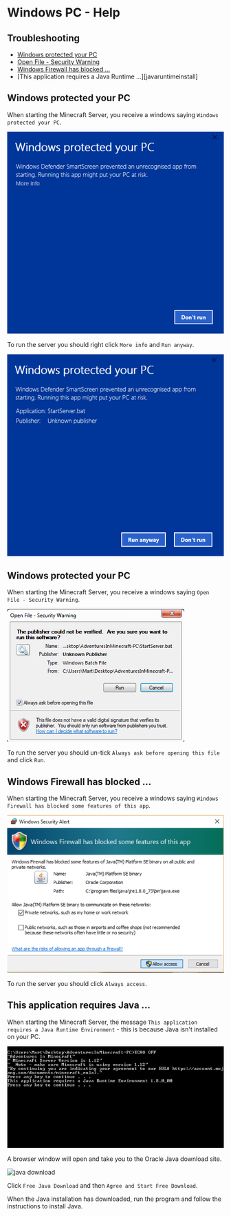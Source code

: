 # Windows PC - Help

## Troubleshooting
 * [Windows protected your PC](#windowsprotectedpc)
 * [Open File - Security Warning](openfilesecurity)
 * [Windows Firewall has blocked ...](windowsfirewall)
 * [This application requires a Java Runtime ...][javaruntimeinstall]

## Windows protected your PC  <a id="windowsprotectedpc"></a>

When starting the Minecraft Server, you receive a windows saying `Windows protected your PC`.

![proteced your PC](images/windows_unrecognised_app.PNG)

To run the server you should right click `More info` and `Run anyway`.

![run anyway](images/windows_unrecognised_app_run_anyway.PNG)

## Windows protected your PC  <a id="openfilesecurity"></a>

When starting the Minecraft Server, you receive a windows saying `Open File - Security Warning`.

![open file security warning](images/windows_open_file_security_warning.PNG)

To run the server you should un-tick `Always ask before opening this file` and click `Run`.

## Windows Firewall has blocked ...  <a id="windowsfirewall"></a>

When starting the Minecraft Server, you receive a windows saying `Windows Firewall has blocked some features of this app`.

![open file security warning](images/windows_firewall_allow_access.PNG)

To run the server you should click `Always access`.

## This application requires Java ...  <a id="javaruntimeinstall"></a>

When starting the Minecraft Server, the message `This application requires a Java Runtime Environment` - this is because Java isn't installed on your PC.

![app requires java](images/windows_requires_java.PNG)

A browser window will open and take you to the Oracle Java download site.

![java download](images/windows_requires_java_browser)

Click `Free Java Download` and then `Agree and Start Free Download`.

When the Java installation has downloaded, run the program and follow the instructions to install Java.

